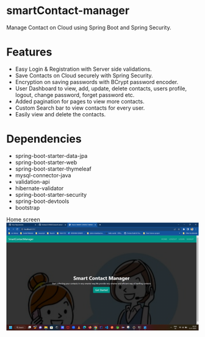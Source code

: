 # smartContact-manager

Manage Contact on Cloud using Spring Boot and Spring Security.


# Features
  - Easy Login & Registration with Server side validations.
  - Save Contacts on Cloud securely with Spring Security.
  - Encryption on saving passwords with BCrypt password encoder.
  - User Dashboard to view, add, update, delete contacts, users profile, logout, change password, forget password etc.
  - Added pagination for pages to view more contacts. 
  - Custom Search bar to view contacts for every user.
  - Easily view and delete the contacts.



 # Dependencies
  - spring-boot-starter-data-jpa
  - spring-boot-starter-web
  - spring-boot-starter-thymeleaf
  - mysql-connector-java
  - validation-api
  - hibernate-validator
  - spring-boot-starter-security
  - spring-boot-devtools
  - bootstrap

Home screen
![](https://github.com/Krishna12345825/smartContact-manager/blob/master/images/image1.png)
